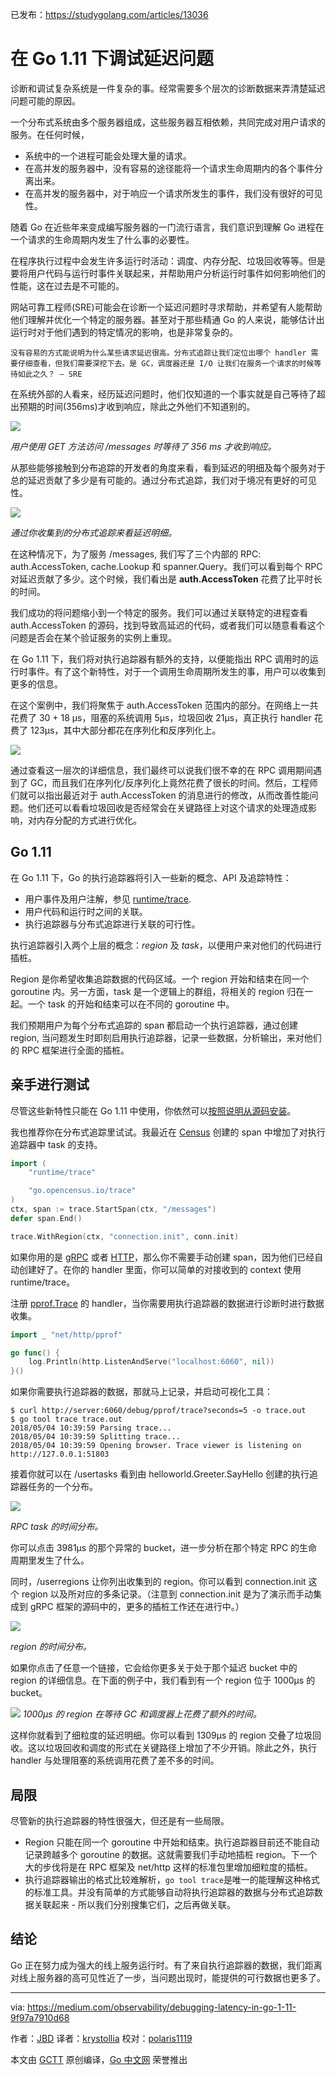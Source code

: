 已发布：https://studygolang.com/articles/13036

# 在 Go 1.11 下调试延迟问题

诊断和调试复杂系统是一件复杂的事。经常需要多个层次的诊断数据来弄清楚延迟问题可能的原因。

一个分布式系统由多个服务器组成，这些服务器互相依赖，共同完成对用户请求的服务。在任何时候，

- 系统中的一个进程可能会处理大量的请求。
- 在高并发的服务器中，没有容易的途径能将一个请求生命周期内的各个事件分离出来。
- 在高并发的服务器中，对于响应一个请求所发生的事件，我们没有很好的可见性。

随着 Go 在近些年来变成编写服务器的一门流行语言，我们意识到理解 Go 进程在一个请求的生命周期内发生了什么事的必要性。

在程序执行过程中会发生许多运行时活动：调度、内存分配、垃圾回收等等。但是要将用户代码与运行时事件关联起来，并帮助用户分析运行时事件如何影响他们的性能，这在过去是不可能的。

网站可靠工程师(SRE)可能会在诊断一个延迟问题时寻求帮助，并希望有人能帮助他们理解并优化一个特定的服务器。甚至对于那些精通 Go 的人来说，能够估计出运行时对于他们遇到的特定情况的影响，也是非常复杂的。

	没有容易的方式能说明为什么某些请求延迟很高。分布式追踪让我们定位出哪个 handler 需要仔细查看，但我们需要深挖下去。是 GC，调度器还是 I/O 让我们在服务一个请求的时候等待如此之久？ — SRE

在系统外部的人看来，经历延迟问题时，他们仅知道的一个事实就是自己等待了超出预期的时间(356ms)才收到响应，除此之外他们不知道别的。

![](https://raw.githubusercontent.com/studygolang/gctt-images/master/debugging-latency/1.png)

*用户使用 GET 方法访问 /messages 时等待了 356 ms 才收到响应。*

从那些能够接触到分布追踪的开发者的角度来看，看到延迟的明细及每个服务对于总的延迟贡献了多少是有可能的。通过分布式追踪，我们对于境况有更好的可见性。

![](https://raw.githubusercontent.com/studygolang/gctt-images/master/debugging-latency/2.png)

*通过你收集到的分布式追踪来看延迟明细。*

在这种情况下，为了服务 /messages, 我们写了三个内部的 RPC: auth.AccessToken, cache.Lookup 和 spanner.Query。我们可以看到每个 RPC 对延迟贡献了多少。这个时候，我们看出是 **auth.AccessToken** 花费了比平时长的时间。

我们成功的将问题缩小到一个特定的服务。我们可以通过关联特定的进程查看 auth.AccessToken 的源码，找到导致高延迟的代码，或者我们可以随意看看这个问题是否会在某个验证服务的实例上重现。

在 Go 1.11 下，我们将对执行追踪器有额外的支持，以便能指出 RPC 调用时的运行时事件。有了这个新特性，对于一个调用生命周期所发生的事，用户可以收集到更多的信息。

在这个案例中，我们将聚焦于 auth.AccessToken 范围内的部分。在网络上一共花费了 30 + 18 µs，阻塞的系统调用 5µs，垃圾回收 21µs，真正执行 handler 花费了 123µs，其中大部分都花在序列化和反序列化上。

![](https://raw.githubusercontent.com/studygolang/gctt-images/master/debugging-latency/3.png)

通过查看这一层次的详细信息，我们最终可以说我们很不幸的在 RPC 调用期间遇到了 GC，而且我们在序列化/反序列化上竟然花费了很长的时间。然后，工程师们就可以指出最近对于 auth.AccessToken 的消息进行的修改，从而改善性能问题。他们还可以看看垃圾回收是否经常会在关键路径上对这个请求的处理造成影响，对内存分配的方式进行优化。

## Go 1.11

在 Go 1.11 下，Go 的执行追踪器将引入一些新的概念、API 及追踪特性：

- 用户事件及用户注解，参见 [runtime/trace](http://tip.golang.org/pkg/runtime/trace).
- 用户代码和运行时之间的关联。
- 执行追踪器与分布式追踪进行关联的可行性。

执行追踪器引入两个上层的概念：*region* 及 *task*，以便用户来对他们的代码进行插桩。

Region 是你希望收集追踪数据的代码区域。一个 region 开始和结束在同一个 goroutine 内。另一方面，task 是一个逻辑上的群组，将相关的 region 归在一起。一个 task 的开始和结束可以在不同的 goroutine 中。

我们预期用户为每个分布式追踪的 span 都启动一个执行追踪器，通过创建 region, 当问题发生时即刻启用执行追踪器，记录一些数据，分析输出，来对他们的 RPC 框架进行全面的插桩。

## 亲手进行测试

尽管这些新特性只能在 Go 1.11 中使用，你依然可以[按照说明从源码安装](http://golang.org/doc/install/source)。

我也推荐你在分布式追踪里试试。我最近在 [Census](https://github.com/census-instrumentation/opencensus-go) 创建的 span 中增加了对执行追踪器中 task 的支持。

```go
import (
	"runtime/trace"

	"go.opencensus.io/trace"
)
ctx, span := trace.StartSpan(ctx, "/messages")
defer span.End()

trace.WithRegion(ctx, "connection.init", conn.init)
```

如果你用的是 [gRPC](https://github.com/census-instrumentation/opencensus-go/tree/master/examples/grpc) 或者 [HTTP](https://github.com/census-instrumentation/opencensus-go/tree/master/examples/http)，那么你不需要手动创建 span，因为他们已经自动创建好了。在你的 handler 里面，你可以简单的对接收到的 context 使用 runtime/trace。

注册 [pprof.Trace](https://golang.org/pkg/net/http/pprof/#Trace) 的 handler，当你需要用执行追踪器的数据进行诊断时进行数据收集。

```go
import _ "net/http/pprof"

go func() {
	log.Println(http.ListenAndServe("localhost:6060", nil))
}()
```

如果你需要执行追踪器的数据，那就马上记录，并启动可视化工具：

```
$ curl http://server:6060/debug/pprof/trace?seconds=5 -o trace.out
$ go tool trace trace.out
2018/05/04 10:39:59 Parsing trace...
2018/05/04 10:39:59 Splitting trace...
2018/05/04 10:39:59 Opening browser. Trace viewer is listening on http://127.0.0.1:51803
```

接着你就可以在 /usertasks 看到由 helloworld.Greeter.SayHello 创建的执行追踪器任务的一个分布。

![](https://raw.githubusercontent.com/studygolang/gctt-images/master/debugging-latency/4.png)

*RPC task 的时间分布。*

你可以点击 3981µs 的那个异常的 bucket，进一步分析在那个特定 RPC 的生命周期里发生了什么。

同时，/userregions 让你列出收集到的 region。你可以看到 connection.init 这个 region 以及所对应的多条记录。（注意到 connection.init 是为了演示而手动集成到 gRPC 框架的源码中的，更多的插桩工作还在进行中。）

![](https://raw.githubusercontent.com/studygolang/gctt-images/master/debugging-latency/5.png)

*region 的时间分布。*

如果你点击了任意一个链接，它会给你更多关于处于那个延迟 bucket 中的 region 的详细信息。在下面的例子中，我们看到有一个 region 位于 1000µs 的 bucket。

![](https://raw.githubusercontent.com/studygolang/gctt-images/master/debugging-latency/6.png)
*1000µs 的 region 在等待 GC 和调度器上花费了额外的时间。*

这样你就看到了细粒度的延迟明细。你可以看到 1309µs 的 region 交叠了垃圾回收。这以垃圾回收和调度的形式在关键路径上增加了不少开销。除此之外，执行 handler 与处理阻塞的系统调用花费了差不多的时间。

## 局限

尽管新的执行追踪器的特性很强大，但还是有一些局限。

- Region 只能在同一个 goroutine 中开始和结束。执行追踪器目前还不能自动记录跨越多个 goroutine 的数据。这就需要我们手动地插桩 region。下一个大的步伐将是在 RPC 框架及 net/http 这样的标准包里增加细粒度的插桩。
- 执行追踪器输出的格式比较难解析，`go tool trace`是唯一的能理解这种格式的标准工具。并没有简单的方式能够自动将执行追踪器的数据与分布式追踪数据关联起来 - 所以我们分别搜集它们，之后再做关联。

## 结论

Go 正在努力成为强大的线上服务运行时。有了来自执行追踪器的数据，我们距离对线上服务器的高可见性近了一步，当问题出现时，能提供的可行数据也更多了。

----------------

via: https://medium.com/observability/debugging-latency-in-go-1-11-9f97a7910d68

作者：[JBD](https://medium.com/@rakyll)
译者：[krystollia](https://github.com/krystollia)
校对：[polaris1119](https://github.com/polaris1119)

本文由 [GCTT](https://github.com/studygolang/GCTT) 原创编译，[Go 中文网](https://studygolang.com/) 荣誉推出
